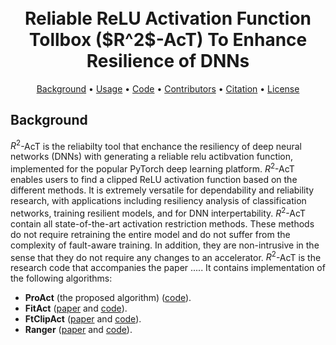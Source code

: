 <h1 align="center">
  <br/>
    Reliable ReLU Activation Function Tollbox ($R^2$-AcT) To Enhance Resilience of DNNs 
  </br>
</h1>
<p align="center">
<a href="#background">Background</a> •
<a href="#usage">Usage</a> •
<a href="#code">Code</a> •
<a href="#contributors">Contributors</a> •
<a href="#citation">Citation</a> •
<a href="#license">License</a>
</p>

## Background
$R^2$-AcT is the reliabilty tool that enchance the resiliency of deep neural networks (DNNs) with generating a reliable relu actibvation function, implemented for the popular PyTorch deep learning platform.
$R^2$-AcT enables users to find a clipped ReLU activation function based on the different methods.  It is extremely versatile for dependability and reliability research, with applications including resiliency analysis of classification networks, training resilient models, and for DNN interpertability. $R^2$-AcT contain all state-of-the-art activation restriction methods. These methods do not require retraining the entire model and do not suffer from the complexity of fault-aware training. In addition, they are non-intrusive in the sense that they do not require any changes to an accelerator. $R^2$-AcT is the research code that accompanies the paper ..... It contains implementation of the following algorithms:

* **ProAct** (the proposed algorithm) ([code](https://github.com/hamidmousavi0/reliable-relu-toolbox/blob/master/src/search_bound/proact.py)).
* **FitAct** ([paper](https://arxiv.org/pdf/2112.13544) and [code](https://github.com/hamidmousavi0/reliable-relu-toolbox/blob/master/src/search_bound/fitact.py)).
* **FtClipAct** ([paper](https://arxiv.org/pdf/1912.00941) and [code](https://github.com/hamidmousavi0/reliable-relu-toolbox/blob/master/src/search_bound/ftclip.py)).
* **Ranger** ([paper](https://arxiv.org/pdf/2003.13874) and [code](https://github.com/hamidmousavi0/reliable-relu-toolbox/blob/master/src/search_bound/ranger.py)).

